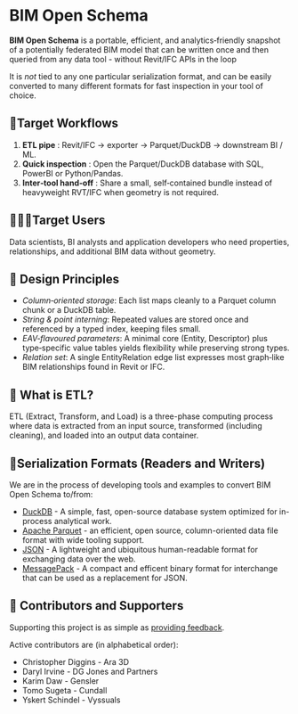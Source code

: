 # BIM Open Schema 

**BIM Open Schema** is a portable, efficient, and analytics‑friendly snapshot of a potentially federated BIM model that can be written 
once and then queried from any data tool - without Revit/IFC APIs in the loop

It is *not* tied to any one particular serialization format, and can be easily converted to many different formats for fast inspection 
in your tool of choice. 

## 🎯Target Workflows

1. **ETL pipe**  :  Revit/IFC → exporter → Parquet/DuckDB → downstream BI / ML.
2. **Quick inspection**  :  Open the Parquet/DuckDB database with SQL, PowerBI or Python/Pandas.
3. **Inter‑tool hand‑off**  :  Share a small, self‑contained bundle instead of heavyweight RVT/IFC when geometry is not required.

## 🧑‍🤝‍🧑Target Users

Data scientists, BI analysts and application developers who need properties, relationships, and additional BIM data without 
geometry. 

## 📐 Design Principles

- _Column‑oriented storage_: Each list maps cleanly to a Parquet column chunk or a DuckDB table.
- _String & point interning_: Repeated values are stored once and referenced by a typed index, keeping files small.
- _EAV‑flavoured parameters_: A minimal core (Entity, Descriptor) plus type‑specific value tables yields flexibility while preserving strong types.
- _Relation set_: A single EntityRelation edge list expresses most graph‑like BIM relationships found in Revit or IFC.

## 🤔 What is ETL? 

ETL (Extract, Transform, and Load) is a three-phase computing process where data is extracted from an input source, transformed (including cleaning), and loaded into an output data container.

## 📝Serialization Formats (Readers and Writers) 

We are in the process of developing tools and examples to convert BIM Open Schema to/from:

- [DuckDB](https://duckdb.org/) - A simple, fast, open-source database system optimized for in-process analytical work.
- [Apache Parquet](https://parquet.apache.org/) - an efficient, open source, column-oriented data file format with wide tooling support.
- [JSON](https://json.org) - A lightweight and ubiquitous human-readable format for exchanging data over the web.
- [MessagePack](https://msgpack.org/) - A compact and efficent binary format for interchange that can be used as a replacement for JSON.

## 👥 Contributors and Supporters

Supporting this project is as simple as [providing feedback](https://github.com/ara3d/bim-open-schema/issues/new?template=feedback.md).

Active contributors are (in alphabetical order): 

* Christopher Diggins - Ara 3D
* Daryl Irvine - DG Jones and Partners 
* Karim Daw - Gensler
* Tomo Sugeta - Cundall
* Yskert Schindel - Vyssuals
